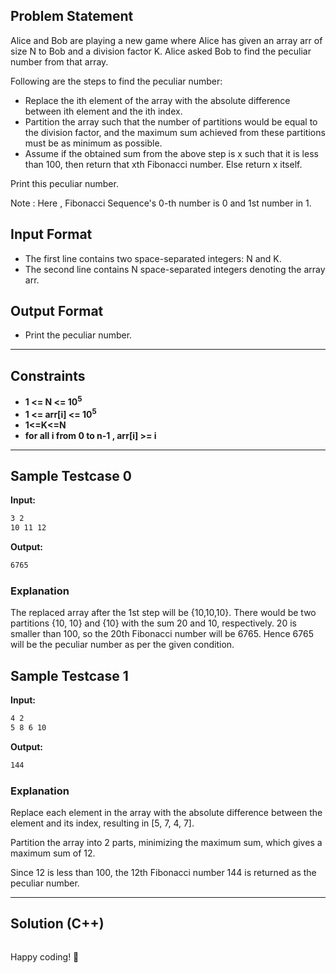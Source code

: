 ## Problem Statement

Alice and Bob are playing a new game where Alice has given an array arr of size N to Bob and a division factor K. Alice asked Bob to find the peculiar number from that array.

Following are the steps to find the peculiar number: 

- Replace the ith element of the array with the absolute difference between ith element and the ith index.
- Partition the array such that the number of partitions would be equal to the division factor, and the maximum sum achieved from these partitions must be as minimum as possible.
- Assume if the obtained sum from the above step is x such that it is less than 100, then return that xth Fibonacci number. Else return x itself.

Print this peculiar number.

Note : Here , Fibonacci Sequence's 0-th  number is 0 and 1st number in 1.

## Input Format

- The first line contains two space-separated integers: N and K.
- The second line contains N space-separated integers denoting the array arr.

## Output Format

- Print the peculiar number.

---

## Constraints

- **1 <= N <= 10<sup>5</sup>**
- **1 <= arr[i] <= 10<sup>5</sup>**
- **1<=K<=N**
- **for all i from 0 to n-1 , arr[i] >= i**

---

## Sample Testcase 0

**Input:**
```bash
3 2
10 11 12
```

**Output:**
```bash
6765
```

### Explanation

The replaced array after the 1st step will be {10,10,10}. There would be two partitions {10, 10} and {10} with the sum 20 and 10, respectively. 20 is smaller than 100, so the 20th Fibonacci number will be 6765.  Hence 6765 will be the peculiar number as per the given condition.

## Sample Testcase 1

**Input:**
```bash
4 2
5 8 6 10
```

**Output:**
```bash
144
```

### Explanation

Replace each element in the array with the absolute difference between the element and its index, resulting in [5, 7, 4, 7].

Partition the array into 2 parts, minimizing the maximum sum, which gives a maximum sum of 12.

Since 12 is less than 100, the 12th Fibonacci number 144 is returned as the peculiar number.

---

## Solution (C++)

```cpp


```


Happy coding! 🚀
